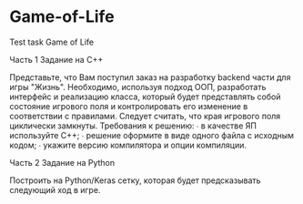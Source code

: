# Game-of-Life
Test task 
Game of Life

Часть 1
Задание на C++

Представьте, что Вам поступил заказ на разработку backend части для игры "Жизнь". 
Необходимо, используя подход ООП, разработать интерфейс и реализацию класса, который будет представлять собой состояние игрового поля и контролировать его изменение в соответствии с правилами. Следует считать, что края игрового поля циклически замкнуты.
Требования к решению:
∙ в качестве ЯП используйте C++;
∙ решение оформите в виде одного файла с исходным кодом; 
∙ укажите версию компилятора и опции компиляции.

Часть 2
Задание на Python

Построить на Python/Keras сетку, которая будет предсказывать следующий ход в игре.
